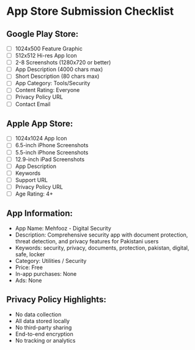 ﻿# App Store Submission Checklist

## Google Play Store:
- [ ] 1024x500 Feature Graphic
- [ ] 512x512 Hi-res App Icon
- [ ] 2-8 Screenshots (1280x720 or better)
- [ ] App Description (4000 chars max)
- [ ] Short Description (80 chars max)
- [ ] App Category: Tools/Security
- [ ] Content Rating: Everyone
- [ ] Privacy Policy URL
- [ ] Contact Email

## Apple App Store:
- [ ] 1024x1024 App Icon
- [ ] 6.5-inch iPhone Screenshots
- [ ] 5.5-inch iPhone Screenshots
- [ ] 12.9-inch iPad Screenshots
- [ ] App Description
- [ ] Keywords
- [ ] Support URL
- [ ] Privacy Policy URL
- [ ] Age Rating: 4+

## App Information:
- App Name: Mehfooz - Digital Security
- Description: Comprehensive security app with document protection, threat detection, and privacy features for Pakistani users
- Keywords: security, privacy, documents, protection, pakistan, digital, safe, locker
- Category: Utilities / Security
- Price: Free
- In-app purchases: None
- Ads: None

## Privacy Policy Highlights:
- No data collection
- All data stored locally
- No third-party sharing
- End-to-end encryption
- No tracking or analytics
